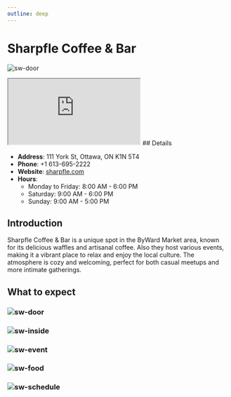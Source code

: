 ```yaml
---
outline: deep
---
```


# Sharpfle Coffee & Bar

![sw-door](/medias/sw-door.png)

<iframe src="https://www.google.com/maps/embed?pb=!1m18!1m12!1m3!1d2800.008396938184!2d-75.6934376242174!3d45.42933207107339!2m3!1f0!2f0!3f0!3m2!1i1024!2i768!4f13.1!3m3!1m2!1s0x4cce0516deea1c6f%3A0xb7b1792330f85107!2sSharpfle%20Coffee%20%26%20Bar%20-%20By%20Sharpfle%20Waffle!5e0!3m2!1szh-TW!2sca!4v1754065790711!5m2!1szh-TW!2sca" allowfullscreen="" loading="lazy" referrerpolicy="no-referrer-when-downgrade"></iframe>
## Details

- **Address**: 111 York St, Ottawa, ON K1N 5T4
- **Phone**: +1 613-695-2222
- **Website**: [sharpfle.com](https://www.sharpfle.com/)
- **Hours**:
  - Monday to Friday: 8:00 AM - 6:00 PM
  - Saturday: 9:00 AM - 6:00 PM
  - Sunday: 9:00 AM - 5:00 PM

## Introduction

Sharpfle Coffee & Bar is a unique spot in the ByWard Market area, known for its delicious waffles and artisanal coffee. 
Also they host various events, making it a vibrant place to relax and enjoy the local culture. The atmosphere is cozy and welcoming, perfect for both casual meetups and more intimate gatherings.

## What to expect
### ![sw-door](/medias/sw-door.png)
### ![sw-inside](/medias/sw-inside.png)
### ![sw-event](/medias/sw-event.png)
### ![sw-food](/medias/sw-food.png)
### ![sw-schedule](/medias/sw-schedule.png)


<script setup>
import '/.vitepress/main.scss'
</script>